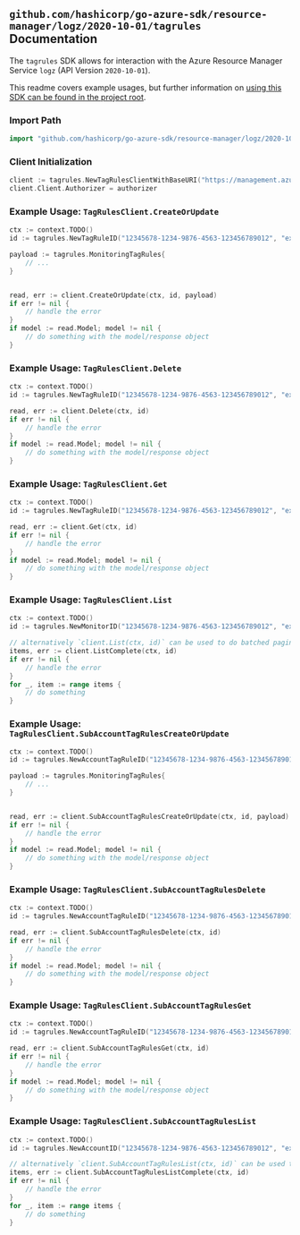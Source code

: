 
## `github.com/hashicorp/go-azure-sdk/resource-manager/logz/2020-10-01/tagrules` Documentation

The `tagrules` SDK allows for interaction with the Azure Resource Manager Service `logz` (API Version `2020-10-01`).

This readme covers example usages, but further information on [using this SDK can be found in the project root](https://github.com/hashicorp/go-azure-sdk/tree/main/docs).

### Import Path

```go
import "github.com/hashicorp/go-azure-sdk/resource-manager/logz/2020-10-01/tagrules"
```


### Client Initialization

```go
client := tagrules.NewTagRulesClientWithBaseURI("https://management.azure.com")
client.Client.Authorizer = authorizer
```


### Example Usage: `TagRulesClient.CreateOrUpdate`

```go
ctx := context.TODO()
id := tagrules.NewTagRuleID("12345678-1234-9876-4563-123456789012", "example-resource-group", "monitorValue", "tagRuleValue")

payload := tagrules.MonitoringTagRules{
	// ...
}


read, err := client.CreateOrUpdate(ctx, id, payload)
if err != nil {
	// handle the error
}
if model := read.Model; model != nil {
	// do something with the model/response object
}
```


### Example Usage: `TagRulesClient.Delete`

```go
ctx := context.TODO()
id := tagrules.NewTagRuleID("12345678-1234-9876-4563-123456789012", "example-resource-group", "monitorValue", "tagRuleValue")

read, err := client.Delete(ctx, id)
if err != nil {
	// handle the error
}
if model := read.Model; model != nil {
	// do something with the model/response object
}
```


### Example Usage: `TagRulesClient.Get`

```go
ctx := context.TODO()
id := tagrules.NewTagRuleID("12345678-1234-9876-4563-123456789012", "example-resource-group", "monitorValue", "tagRuleValue")

read, err := client.Get(ctx, id)
if err != nil {
	// handle the error
}
if model := read.Model; model != nil {
	// do something with the model/response object
}
```


### Example Usage: `TagRulesClient.List`

```go
ctx := context.TODO()
id := tagrules.NewMonitorID("12345678-1234-9876-4563-123456789012", "example-resource-group", "monitorValue")

// alternatively `client.List(ctx, id)` can be used to do batched pagination
items, err := client.ListComplete(ctx, id)
if err != nil {
	// handle the error
}
for _, item := range items {
	// do something
}
```


### Example Usage: `TagRulesClient.SubAccountTagRulesCreateOrUpdate`

```go
ctx := context.TODO()
id := tagrules.NewAccountTagRuleID("12345678-1234-9876-4563-123456789012", "example-resource-group", "monitorValue", "accountValue", "tagRuleValue")

payload := tagrules.MonitoringTagRules{
	// ...
}


read, err := client.SubAccountTagRulesCreateOrUpdate(ctx, id, payload)
if err != nil {
	// handle the error
}
if model := read.Model; model != nil {
	// do something with the model/response object
}
```


### Example Usage: `TagRulesClient.SubAccountTagRulesDelete`

```go
ctx := context.TODO()
id := tagrules.NewAccountTagRuleID("12345678-1234-9876-4563-123456789012", "example-resource-group", "monitorValue", "accountValue", "tagRuleValue")

read, err := client.SubAccountTagRulesDelete(ctx, id)
if err != nil {
	// handle the error
}
if model := read.Model; model != nil {
	// do something with the model/response object
}
```


### Example Usage: `TagRulesClient.SubAccountTagRulesGet`

```go
ctx := context.TODO()
id := tagrules.NewAccountTagRuleID("12345678-1234-9876-4563-123456789012", "example-resource-group", "monitorValue", "accountValue", "tagRuleValue")

read, err := client.SubAccountTagRulesGet(ctx, id)
if err != nil {
	// handle the error
}
if model := read.Model; model != nil {
	// do something with the model/response object
}
```


### Example Usage: `TagRulesClient.SubAccountTagRulesList`

```go
ctx := context.TODO()
id := tagrules.NewAccountID("12345678-1234-9876-4563-123456789012", "example-resource-group", "monitorValue", "accountValue")

// alternatively `client.SubAccountTagRulesList(ctx, id)` can be used to do batched pagination
items, err := client.SubAccountTagRulesListComplete(ctx, id)
if err != nil {
	// handle the error
}
for _, item := range items {
	// do something
}
```
